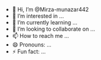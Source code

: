 - 👋 Hi, I’m @Mirza-munazar442
- 👀 I’m interested in ...
- 🌱 I’m currently learning ...
- 💞️ I’m looking to collaborate on ...
- 📫 How to reach me ...
- 😄 Pronouns: ...
- ⚡ Fun fact: ...

<!---
Mirza-munazar442/Mirza-munazar442 is a ✨ special ✨ repository because its `README.md` (this file) appears on your GitHub profile.
You can click the Preview link to take a look at your changes.
--->
